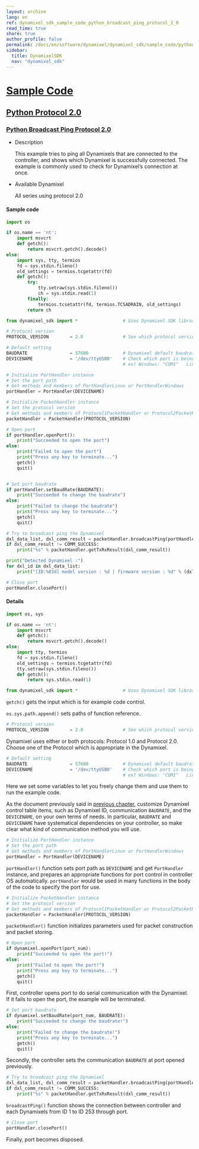 ```yaml
---
layout: archive
lang: en
ref: dynamixel_sdk_sample_code_python_broadcast_ping_protocol_2_0
read_time: true
share: true
author_profile: false
permalink: /docs/en/software/dynamixel/dynamixel_sdk/sample_code/python_broadcast_ping_protocol_2_0/
sidebar:
  title: DynamixelSDK
  nav: "dynamixel_sdk"
---
```


<div style="counter-reset: h1 3"></div>
<div style="counter-reset: h2 12"></div>
<div style="counter-reset: h3 6"></div>

# [Sample Code](#sample-code)

## [Python Protocol 2.0](#python-protocol-20)

### [Python Broadcast Ping Protocol 2.0](#python-broadcast-ping-protocol-20)

- Description

  This example tries to ping all Dynamixels that are connected to the controller, and shows which Dynamixel is successfully connected. The example is commonly used to check for Dynamixel’s connection at once.

- Available Dynamixel

  All series using protocol 2.0

#### Sample code


``` python
import os

if os.name == 'nt':
    import msvcrt
    def getch():
        return msvcrt.getch().decode()
else:
    import sys, tty, termios
    fd = sys.stdin.fileno()
    old_settings = termios.tcgetattr(fd)
    def getch():
        try:
            tty.setraw(sys.stdin.fileno())
            ch = sys.stdin.read(1)
        finally:
            termios.tcsetattr(fd, termios.TCSADRAIN, old_settings)
        return ch

from dynamixel_sdk import *                 # Uses Dynamixel SDK library

# Protocol version
PROTOCOL_VERSION        = 2.0               # See which protocol version is used in the Dynamixel

# Default setting
BAUDRATE                = 57600             # Dynamixel default baudrate : 57600
DEVICENAME              = '/dev/ttyUSB0'    # Check which port is being used on your controller
                                            # ex) Windows: "COM1"   Linux: "/dev/ttyUSB0" Mac: "/dev/tty.usbserial-*"

# Initialize PortHandler instance
# Set the port path
# Get methods and members of PortHandlerLinux or PortHandlerWindows
portHandler = PortHandler(DEVICENAME)

# Initialize PacketHandler instance
# Set the protocol version
# Get methods and members of Protocol1PacketHandler or Protocol2PacketHandler
packetHandler = PacketHandler(PROTOCOL_VERSION)

# Open port
if portHandler.openPort():
    print("Succeeded to open the port")
else:
    print("Failed to open the port")
    print("Press any key to terminate...")
    getch()
    quit()


# Set port baudrate
if portHandler.setBaudRate(BAUDRATE):
    print("Succeeded to change the baudrate")
else:
    print("Failed to change the baudrate")
    print("Press any key to terminate...")
    getch()
    quit()

# Try to broadcast ping the Dynamixel
dxl_data_list, dxl_comm_result = packetHandler.broadcastPing(portHandler)
if dxl_comm_result != COMM_SUCCESS:
    print("%s" % packetHandler.getTxRxResult(dxl_comm_result))

print("Detected Dynamixel :")
for dxl_id in dxl_data_list:
    print("[ID:%03d] model version : %d | firmware version : %d" % (dxl_id, dxl_data_list.get(dxl_id)[0], dxl_data_list.get(dxl_id)[1]))

# Close port
portHandler.closePort()
```



#### Details

``` python
import os, sys

if os.name == 'nt':
    import msvcrt
    def getch():
        return msvcrt.getch().decode()
else:
    import tty, termios
    fd = sys.stdin.fileno()
    old_settings = termios.tcgetattr(fd)
    tty.setraw(sys.stdin.fileno())
    def getch():
        return sys.stdin.read(1)

from dynamixel_sdk import *                 # Uses Dynamixel SDK library
```

`getch()` gets the input which is for example code control.

`os.sys.path.append()` sets paths of function reference.


``` python
# Protocol version
PROTOCOL_VERSION        = 2.0               # See which protocol version is used in the Dynamixel
```

Dynamixel uses either or both protocols: Protocol 1.0 and Protocol 2.0. Choose one of the Protocol which is appropriate in the Dynamixel.

``` python
# Default setting
BAUDRATE                = 57600             # Dynamixel default baudrate : 57600
DEVICENAME              = '/dev/ttyUSB0'    # Check which port is being used on your controller
                                            # ex) Windows: "COM1"   Linux: "/dev/ttyUSB0" Mac: "/dev/tty.usbserial-*"
```

Here we set some variables to let you freely change them and use them to run the example code.

As the document previously said in [previous chapter](/docs/en/software/dynamixel/dynamixel_sdk/device_setup/dynamixel/#dynamixel), customize Dynamixel control table items, such as Dynamixel ID, communication `BAUDRATE`, and the `DEVICENAME`, on your own terms of needs. In particular, `BAUDRATE` and `DEVICENAME` have systematical dependencies on your controller, so make clear what kind of communication method you will use.


``` python
# Initialize PortHandler instance
# Set the port path
# Get methods and members of PortHandlerLinux or PortHandlerWindows
portHandler = PortHandler(DEVICENAME)
```

`portHandler()` function sets port path as `DEVICENAME` and get `PortHandler` instance, and prepares an appropriate functions for port control in controller OS automatically. `portHandler` would be used in many functions in the body of the code to specify the port for use.

``` python
# Initialize PacketHandler instance
# Set the protocol version
# Get methods and members of Protocol1PacketHandler or Protocol2PacketHandler
packetHandler = PacketHandler(PROTOCOL_VERSION)
```

`packetHandler()` function initializes parameters used for packet construction and packet storing.

``` python
# Open port
if dynamixel.openPort(port_num):
    print("Succeeded to open the port!")
else:
    print("Failed to open the port!")
    print("Press any key to terminate...")
    getch()
    quit()
```

First, controller opens port to do serial communication with the Dynamixel. If it fails to open the port, the example will be terminated.

``` python
# Set port baudrate
if dynamixel.setBaudRate(port_num, BAUDRATE):
    print("Succeeded to change the baudrate!")
else:
    print("Failed to change the baudrate!")
    print("Press any key to terminate...")
    getch()
    quit()
```

Secondly, the controller sets the communication `BAUDRATE` at port opened previously.


``` python
# Try to broadcast ping the Dynamixel
dxl_data_list, dxl_comm_result = packetHandler.broadcastPing(portHandler)
if dxl_comm_result != COMM_SUCCESS:
    print("%s" % packetHandler.getTxRxResult(dxl_comm_result))
```

`broadcastPing()` function shows the connection between controller and each Dynamixels from ID 1 to ID 253 through port.

``` python
# Close port
portHandler.closePort()
```

Finally, port becomes disposed.
